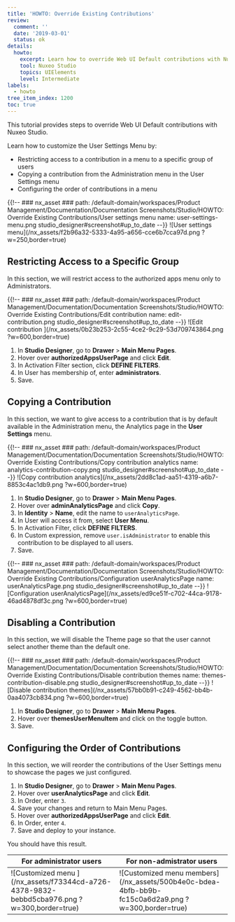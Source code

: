 ```yaml
---
title: 'HOWTO: Override Existing Contributions'
review:
  comment: ''
  date: '2019-03-01'
  status: ok
details:
  howto:
    excerpt: Learn how to override Web UI Default contributions with Nuxeo Studio
    tool: Nuxeo Studio
    topics: UIElements
    level: Intermediate
labels:
  - howto
tree_item_index: 1200
toc: true
---
```


This tutorial provides steps to override Web UI Default contributions with Nuxeo Studio.

Learn how to customize the User Settings Menu by:

- Restricting access to a contribution in a menu to a specific group of users
- Copying a contribution from the Administration menu in the User Settings menu
- Configuring the order of contributions in a menu

{{!--     ### nx_asset ###
    path: /default-domain/workspaces/Product Management/Documentation/Documentation Screenshots/Studio/HOWTO: Override Existing Contributions/User settings menu
    name: user-settings-menu.png
    studio_designer#screenshot#up_to_date
--}}
![User settings menu](/nx_assets/f2b96a32-5333-4a95-a656-cce6b7cca97d.png ?w=250,border=true)

## Restricting Access to a Specific Group

In this section, we will restrict access to the authorized apps menu only to Administrators.

{{!--     ### nx_asset ###
    path: /default-domain/workspaces/Product Management/Documentation/Documentation Screenshots/Studio/HOWTO: Override Existing Contributions/Edit contribution
    name: edit-contribution.png
    studio_designer#screenshot#up_to_date
--}}
![Edit contribution ](/nx_assets/0b23b253-2c55-4ce2-9c29-53d709743864.png ?w=600,border=true)

1. In **Studio Designer**, go to **Drawer** > **Main Menu Pages**.
1. Hover over **authorizedAppsUserPage** and click **Edit**.
1. In Activation Filter section, click **DEFINE FILTERS**.
1. In User has membership of, enter **administrators**.
1. Save.

## Copying a Contribution

In this section, we want to give access to a contribution that is by default available in the Administration menu, the Analytics page in the **User Settings** menu.

{{!--     ### nx_asset ###
    path: /default-domain/workspaces/Product Management/Documentation/Documentation Screenshots/Studio/HOWTO: Override Existing Contributions/Copy contribution analytics
    name: analytics-contribution-copy.png
    studio_designer#screenshot#up_to_date
--}}
![Copy contribution analytics](/nx_assets/2dd8c1ad-aa51-4319-a6b7-8853c4ac1db9.png ?w=600,border=true)

1. In **Studio Designer**, go to **Drawer** > **Main Menu Pages**.
1. Hover over **adminAnalyticsPage** and click **Copy**.
1. In **Identity** > **Name**, edit the name to `userAnalyticsPage`.
1. In User will access it from, select **User Menu**.
1. In Activation Filter, click **DEFINE FILTERS**.
1. In Custom expression, remove `user.isAdministrator` to enable this contribution to be displayed to all users.
1. Save.

{{!--     ### nx_asset ###
    path: /default-domain/workspaces/Product Management/Documentation/Documentation Screenshots/Studio/HOWTO: Override Existing Contributions/Configuration userAnalyticsPage
    name: userAnalyticsPage.png
    studio_designer#screenshot#up_to_date
--}}
![Configuration userAnalyticsPage](/nx_assets/ed9ce51f-c702-44ca-9178-46ad4878df3c.png ?w=600,border=true)

## Disabling a Contribution

In this section, we will disable the Theme page so that the user cannot select another theme than the default one.

{{!--     ### nx_asset ###
    path: /default-domain/workspaces/Product Management/Documentation/Documentation Screenshots/Studio/HOWTO: Override Existing Contributions/Disable contribution themes
    name: themes-contribution-disable.png
    studio_designer#screenshot#up_to_date
--}}
![Disable contribution themes](/nx_assets/57bb0b91-c249-4562-bb4b-0aa4073cb834.png ?w=600,border=true)

1. In **Studio Designer**, go to **Drawer** > **Main Menu Pages**.
1. Hover over **themesUserMenuItem** and click on the toggle button.
1. Save.

## Configuring the Order of Contributions

In this section, we will reorder the contributions of the User Settings menu to showcase the pages we just configured.

1. In **Studio Designer**, go to **Drawer** > **Main Menu Pages**.
1. Hover over **userAnalyticsPage** and click **Edit**.
1. In Order, enter `3`.
1. Save your changes and return to Main Menu Pages.
1. Hover over **authorizedAppsUserPage** and click **Edit**.
1. In Order, enter `4`.
1. Save and deploy to your instance.

You should have this result.

| For administrator users                                                                 | For non-admistrator users                                                                      |
| --------------------------------------------------------------------------------------- | ---------------------------------------------------------------------------------------------- |
| ![Customized menu ](/nx_assets/f73344cd-a726-4378-9832-bebbd5cba976.png ?w=300,border=true) | ![Customized menu members](/nx_assets/500b4e0c-bdea-4bfb-bb9b-fc15c0a6d2a9.png ?w=300,border=true) |
